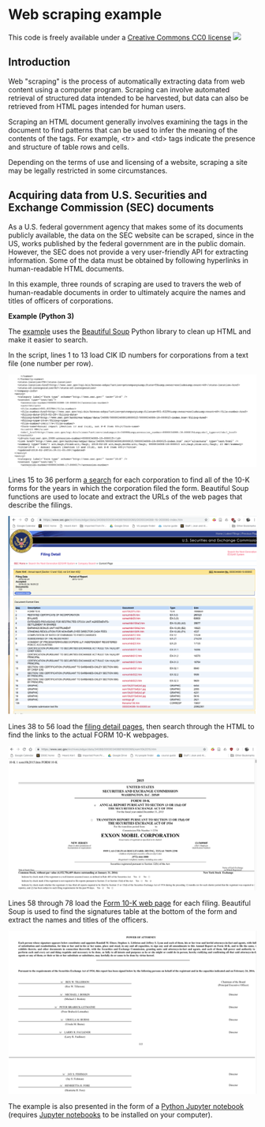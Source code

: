 # Web scraping example

This code is freely available under a [Creative Commons CC0 license](https://creativecommons.org/publicdomain/zero/1.0/) ![](https://licensebuttons.net/l/zero/1.0/88x31.png)

## Introduction

Web "scraping" is the process of automatically extracting data from web content using a computer program. Scraping can involve automated retrieval of structured data intended to be harvested, but data can also be retrieved from HTML pages intended for human users.  

Scraping an HTML document generally involves examining the tags in the document to find patterns that can be used to infer the meaning of the contents of the tags.  For example, \<tr> and \<td> tags indicate the presence and structure of table rows and cells.

Depending on the terms of use and licensing of a website, scraping a site may be legally restricted in some circumstances.

## Acquiring data from U.S. Securities and Exchange Commission (SEC) documents

As a U.S. federal government agency that makes some of its documents publicly available, the data on the SEC website can be scraped, since in the US, works published by the federal government are in the public domain.  However, the SEC does not provide a very user-friendly API for extracting information.  Some of the data must be obtained by following hyperlinks in human-readable HTML documents.

In this example, three rounds of scraping are used to travers the web of human-readable documents in order to ultimately acquire the names and titles of officers of corporations.

**Example (Python 3)**

The [example](python/scrape_sec.py) uses the [Beautiful Soup](https://pypi.org/project/beautifulsoup4/) Python library to clean up HTML and make it easier to search.  

In the script, lines 1 to 13 load CIK ID numbers for corporations from a text file (one number per row).

![](python/atom.png)

Lines 15 to 36 perform [a search](https://www.sec.gov/cgi-bin/browse-edgar?action=getcompany&CIK=0000034088&type=10-K&dateb=&owner=exclude&start=0&count=40&output=atom) for each corporation to find all of the 10-K forms for the years in which the corporation filed the form.  Beautiful Soup functions are used to locate and extract the URLs of the web pages that describe the filings.

![](python/detail.png)

Lines 38 to 56 load the [filing detail pages](https://www.sec.gov/Archives/edgar/data/34088/000003408816000065/0000034088-16-000065-index.htm), then search through the HTML to find the links to the actual FORM 10-K webpages.  

![](python/10-K.png)

Lines 58 through 78 load the [Form 10-K web page](https://www.sec.gov/Archives/edgar/data/34088/000003408816000065/xom10k2015.htm) for each filing.  Beautiful Soup is used to find the signatures table at the bottom of the form and extract the names and titles of the officers.

![](python/signatures.png)

The example is also presented in the form of a [Python Jupyter notebook](python/scrape-sec.ipynb) (requires [Jupyter notebooks](https://jupyter.org/) to be installed on your computer).
